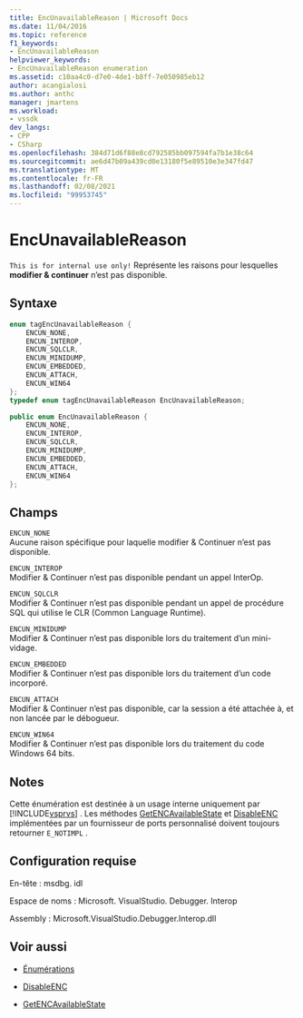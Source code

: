 ```yaml
---
title: EncUnavailableReason | Microsoft Docs
ms.date: 11/04/2016
ms.topic: reference
f1_keywords:
- EncUnavailableReason
helpviewer_keywords:
- EncUnavailableReason enumeration
ms.assetid: c10aa4c0-d7e0-4de1-b8ff-7e050985eb12
author: acangialosi
ms.author: anthc
manager: jmartens
ms.workload:
- vssdk
dev_langs:
- CPP
- CSharp
ms.openlocfilehash: 384d71d6f88e8cd792585bb097594fa7b1e38c64
ms.sourcegitcommit: ae6d47b09a439cd0e13180f5e89510e3e347fd47
ms.translationtype: MT
ms.contentlocale: fr-FR
ms.lasthandoff: 02/08/2021
ms.locfileid: "99953745"
---
```

# <a name="encunavailablereason"></a>EncUnavailableReason
`This is for internal use only!` Représente les raisons pour lesquelles **modifier & continuer** n’est pas disponible.

## <a name="syntax"></a>Syntaxe

```cpp
enum tagEncUnavailableReason {
    ENCUN_NONE,
    ENCUN_INTEROP,
    ENCUN_SQLCLR,
    ENCUN_MINIDUMP,
    ENCUN_EMBEDDED,
    ENCUN_ATTACH,
    ENCUN_WIN64
};
typedef enum tagEncUnavailableReason EncUnavailableReason;
```

```csharp
public enum EncUnavailableReason {
    ENCUN_NONE,
    ENCUN_INTEROP,
    ENCUN_SQLCLR,
    ENCUN_MINIDUMP,
    ENCUN_EMBEDDED,
    ENCUN_ATTACH,
    ENCUN_WIN64
};
```

## <a name="fields"></a>Champs
`ENCUN_NONE`\
Aucune raison spécifique pour laquelle modifier & Continuer n’est pas disponible.

`ENCUN_INTEROP`\
Modifier & Continuer n’est pas disponible pendant un appel InterOp.

`ENCUN_SQLCLR`\
Modifier & Continuer n’est pas disponible pendant un appel de procédure SQL qui utilise le CLR (Common Language Runtime).

`ENCUN_MINIDUMP`\
Modifier & Continuer n’est pas disponible lors du traitement d’un mini-vidage.

`ENCUN_EMBEDDED`\
Modifier & Continuer n’est pas disponible lors du traitement d’un code incorporé.

`ENCUN_ATTACH`\
Modifier & Continuer n’est pas disponible, car la session a été attachée à, et non lancée par le débogueur.

`ENCUN_WIN64`\
Modifier & Continuer n’est pas disponible lors du traitement du code Windows 64 bits.

## <a name="remarks"></a>Notes
Cette énumération est destinée à un usage interne uniquement par [!INCLUDE[vsprvs](../../../code-quality/includes/vsprvs_md.md)] . Les méthodes [GetENCAvailableState](../../../extensibility/debugger/reference/idebugprocess3-getencavailablestate.md) et [DisableENC](../../../extensibility/debugger/reference/idebugprocess3-disableenc.md) implémentées par un fournisseur de ports personnalisé doivent toujours retourner `E_NOTIMPL` .

## <a name="requirements"></a>Configuration requise
En-tête : msdbg. idl

Espace de noms : Microsoft. VisualStudio. Debugger. Interop

Assembly : Microsoft.VisualStudio.Debugger.Interop.dll

## <a name="see-also"></a>Voir aussi
- [Énumérations](../../../extensibility/debugger/reference/enumerations-visual-studio-debugging.md)

- [DisableENC](../../../extensibility/debugger/reference/idebugprocess3-disableenc.md)

- [GetENCAvailableState](../../../extensibility/debugger/reference/idebugprocess3-getencavailablestate.md)
